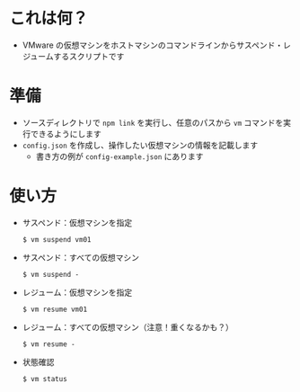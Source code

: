# これは何？
- VMware の仮想マシンをホストマシンのコマンドラインからサスペンド・レジュームするスクリプトです

# 準備
- ソースディレクトリで `npm link` を実行し、任意のパスから `vm` コマンドを実行できるようにします
- `config.json` を作成し、操作したい仮想マシンの情報を記載します
  - 書き方の例が `config-example.json` にあります

# 使い方
- サスペンド：仮想マシンを指定
  ```
  $ vm suspend vm01
  ```
- サスペンド：すべての仮想マシン
  ```
  $ vm suspend -
  ```

- レジューム：仮想マシンを指定
  ```
  $ vm resume vm01
  ```
- レジューム：すべての仮想マシン（注意！重くなるかも？）
  ```
  $ vm resume -
  ```

- 状態確認
  ```
  $ vm status
  ```
